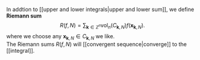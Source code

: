 In addtion to [[upper and lower integrals|upper and lower sum]], we define **Riemann sum**$$R(f,N)=\sum_{\mathbf{k}\in\mathbb{Z}^n}\operatorname{vol}_n(C_{\mathbf{k},N})f(\mathbf{x}_{\mathbf{k},N}).$$where we choose any $\mathbf{x}_{\mathbf{k},N}\in C_{\mathbf{k},N}$ we like.  
The Riemann sums $R(f,N)$ will [[convergent sequence|converge]] to the [[integral]].